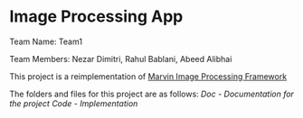 # Image Processing App

Team Name: Team1

Team Members: Nezar Dimitri, Rahul Bablani, Abeed Alibhai

This project is a reimplementation of [Marvin Image Processing Framework](https://sourceforge.net/projects/marvinproject/?source=typ_redirect "sourceforge.net/projects/marvinproject")

The folders and files for this project are as follows:
*Doc - Documentation for the project Code - Implementation*
